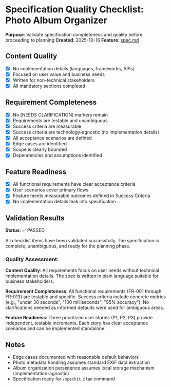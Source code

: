 # Specification Quality Checklist: Photo Album Organizer

**Purpose**: Validate specification completeness and quality before proceeding to planning
**Created**: 2025-10-16
**Feature**: [spec.md](../spec.md)

## Content Quality

- [X] No implementation details (languages, frameworks, APIs)
- [X] Focused on user value and business needs
- [X] Written for non-technical stakeholders
- [X] All mandatory sections completed

## Requirement Completeness

- [X] No [NEEDS CLARIFICATION] markers remain
- [X] Requirements are testable and unambiguous
- [X] Success criteria are measurable
- [X] Success criteria are technology-agnostic (no implementation details)
- [X] All acceptance scenarios are defined
- [X] Edge cases are identified
- [X] Scope is clearly bounded
- [X] Dependencies and assumptions identified

## Feature Readiness

- [X] All functional requirements have clear acceptance criteria
- [X] User scenarios cover primary flows
- [X] Feature meets measurable outcomes defined in Success Criteria
- [X] No implementation details leak into specification

## Validation Results

**Status**: ✅ PASSED

All checklist items have been validated successfully. The specification is complete, unambiguous, and ready for the planning phase.

### Quality Assessment:

**Content Quality**: All requirements focus on user needs without technical implementation details. The spec is written in plain language suitable for business stakeholders.

**Requirement Completeness**: All functional requirements (FR-001 through FR-013) are testable and specific. Success criteria include concrete metrics (e.g., "under 30 seconds", "100 milliseconds", "95% accuracy"). No clarifications needed as informed defaults were used for ambiguous areas.

**Feature Readiness**: Three prioritized user stories (P1, P2, P3) provide independent, testable increments. Each story has clear acceptance scenarios and can be implemented standalone.

## Notes

- Edge cases documented with reasonable default behaviors
- Photo metadata handling assumes standard EXIF data extraction
- Album organization persistence assumes local storage mechanism (implementation-agnostic)
- Specification ready for `/speckit.plan` command
